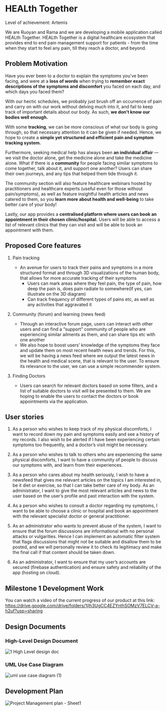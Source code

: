 # HEALth Together

Level of achievement: Artemis

We are Ruoyan and Rama and we are developing a mobile application called HEALth Together. HEALth Together is a digital healthcare ecosystem that provides end to end pain management support for patients - from the time when they start to feel any pain,  till they reach a doctor, and beyond.

## Problem Motivation 
Have you ever been to a doctor to explain the symptoms you’ve been facing, and were at a **loss of words** when trying to **remember exact descriptions of the symptoms and discomfort** you faced on each day, and which days you faced them?

With our hectic schedules, we probably just brush off an occurrence of pain and carry on with our work without delving much into it, and fail to keep track of important details about our body. As such, **we don’t know our bodies well enough.** 

With some **tracking**, we can be more conscious of what our body is going through, so that necessary attention to it can be given if needed. Hence, we hope to create a **simple yet structured and efficient pain and symptom tracking system.** 

Furthermore, seeking medical help has always been **an individual affair** — we visit the doctor alone, get the medicine alone and take the medicine alone. What if there is a **community** for people facing similar symptoms to come together, talk about it, and support one another?  Users can share their own journeys, and any tips that helped them tide through it. 

The community section will also feature healthcare webinars hosted by practitioners and healthcare experts (useful even for those without pain/symptoms), as well as feature insightful health articles and news catered to them, so you  **learn more about health and well-being** to take better care of your body!

Lastly, our app provides a **centralised platform where users can book an appointment in their chosen clinic/hospital.** Users  will be able to access a list of relevant clinics that they can visit and will be able to book an appointment with them.

## Proposed Core features 
1. Pain tracking 
   - An avenue for users to track their pains and symptoms in a more structured format and through 3D visualizations of the human body, that allows for more accurate tracking of their symptoms
     - Users can mark areas where they feel pain, the type of pain, how deep the pain is, does pain radiate to somewhere(If yes, can illustrate on the 3D diagram)
     - Can track frequency of different types of pains etc, as well as any activities that aggravated it

2. Community (forum) and learning (news feed) 
   - Through an interactive forum page, users can interact with other users and can find a “support” community of people who are experiencing similar ailments as them, and can share tips etc with one another
   - We also hope to boost users’ knowledge of the symptoms they face and update them on most recent health news and trends. For this, we will be having a news feed where we output the latest news in the health and medical scene, that is relevant to the user. To ensure its relevance to the user, we can use a simple recommender system. 

3. Finding Doctors
   - Users can search for relevant doctors based on some filters, and a list of suitable doctors to visit will be presented to them. We are hoping to enable the users to contact the doctors or book appointments via the application. 

## User stories 

1. As a person who wishes to keep track of my physical discomforts, I want to record down my pain and symptoms easily and see a history of my records. I also wish to be alerted if I have been experiencing certain symptoms too frequently, and a doctor’s visit might be necessary. 

2. As a person who wishes to talk to others who are experiencing the same physical discomforts, I want to have a community of people to discuss our symptoms with, and learn from their experiences. 

3. As a person who cares about my health seriously, I wish to have a newsfeed that gives me relevant articles on the topics I am interested in, be it diet or exercise, so that I can take better care of my body. As an administrator, I want to give the most relevant articles and news to the user based on the user’s profile and past interaction with the system. 

4. As a person who wishes to consult a doctor regarding my symptoms, I want to be able to choose a clinic or hospital and book an appointment with the relevant specialist doctor or general practitioner. 

5.  As an administrator who wants to prevent abuse of the system, I want to ensure that the forum discussions are informational with no personal attacks or vulgarities. Hence I can implement an automatic filter system that flags discussions that might not be suitable and disallow them to be posted, and we will personally review it to check its legitimacy and make the final call if that content should be taken down. 

6. As an administrator, I want to ensure that my user’s accounts are secured (firebase authentication) and ensure safety and reliability of the app (hosting on cloud). 

## Milestone 1 Development Work

You can watch a video of the current progress of our product at this link: 
https://drive.google.com/drive/folders/1jIh3UgCC4EZYnthSOMzV7ELCV-a-h2uf?usp=sharing


## Design Documents 
### High-Level Design Document
![1  High Level design doc](https://user-images.githubusercontent.com/68816578/120074219-65e16b80-c0ce-11eb-86fe-171448dccdf6.png)

### UML Use Case Diagram
![uml use case diagram (1)](https://user-images.githubusercontent.com/68816578/120074240-83163a00-c0ce-11eb-8087-22d382358623.png)

## Development Plan 
![Project Management plan - Sheet1](https://user-images.githubusercontent.com/68816578/120074314-cd97b680-c0ce-11eb-8b4f-5fedf68d17fd.png)

